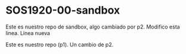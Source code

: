 # SOS1920-00-sandbox
Este es nuestro repo de sandbox, algo cambiado por p2. Modifico esta linea.
Linea nueva

Este es nuestro repo (p1). Un cambio de p2.